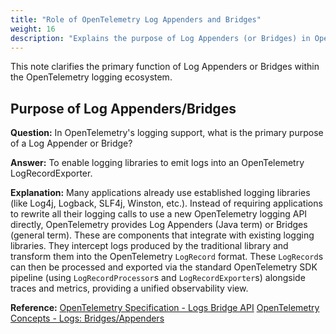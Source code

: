 ```yaml
---
title: "Role of OpenTelemetry Log Appenders and Bridges"
weight: 16
description: "Explains the purpose of Log Appenders (or Bridges) in OpenTelemetry logging."
---
```


This note clarifies the primary function of Log Appenders or Bridges within the OpenTelemetry logging ecosystem.

## Purpose of Log Appenders/Bridges

**Question:**
In OpenTelemetry's logging support, what is the primary purpose of a Log Appender or Bridge?

**Answer:**
To enable logging libraries to emit logs into an OpenTelemetry LogRecordExporter.

**Explanation:**
Many applications already use established logging libraries (like Log4j, Logback, SLF4j, Winston, etc.). Instead of requiring applications to rewrite all their logging calls to use a new OpenTelemetry logging API directly, OpenTelemetry provides Log Appenders (Java term) or Bridges (general term). These are components that integrate with existing logging libraries. They intercept logs produced by the traditional library and transform them into the OpenTelemetry `LogRecord` format. These `LogRecord`s can then be processed and exported via the standard OpenTelemetry SDK pipeline (using `LogRecordProcessor`s and `LogRecordExporter`s) alongside traces and metrics, providing a unified observability view.

**Reference:**
[OpenTelemetry Specification - Logs Bridge API](https://opentelemetry.io/docs/specs/otel/logs/bridge-api/)
[OpenTelemetry Concepts - Logs: Bridges/Appenders](https://opentelemetry.io/docs/concepts/signals/logs/#bridges--appenders)
